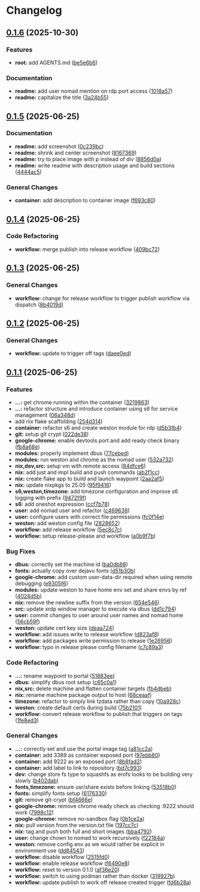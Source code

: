# Changelog

## [0.1.6](https://github.com/jovulic/portal/compare/v0.1.5...v0.1.6) (2025-10-30)


### Features

* **root:** add AGENTS.md ([be5e6b6](https://github.com/jovulic/portal/commit/be5e6b6cb61c38f7394e8c0f687603d04c0508ea))


### Documentation

* **readme:** add user nomad mention on rdp port access ([1018a57](https://github.com/jovulic/portal/commit/1018a57c6619d1d56de62367de8cc6fd9680e0f4))
* **readme:** capitalize the title ([3a24b55](https://github.com/jovulic/portal/commit/3a24b55bf2a4e06c876b56d7c84113690088ef16))

## [0.1.5](https://github.com/jovulic/portal/compare/v0.1.4...v0.1.5) (2025-06-25)


### Documentation

* **readme:** add screenshot ([0c239bc](https://github.com/jovulic/portal/commit/0c239bcea029a7b30206744ec161e7e53d4e834f))
* **readme:** shrink and center screenshot ([8167369](https://github.com/jovulic/portal/commit/8167369097c36d6cf13c01d586a83e27aaa0d1b9))
* **readme:** try to place image with p instead of div ([8856d0a](https://github.com/jovulic/portal/commit/8856d0a9ac8aa29981651a735da31c795ee36730))
* **readme:** write readme with description usage and build sections ([4444ac5](https://github.com/jovulic/portal/commit/4444ac5091ecb12d00d10954f25f84f68ef3ece2))


### General Changes

* **container:** add description to container image ([f693c80](https://github.com/jovulic/portal/commit/f693c80ff36ce9f782d990ba1e1b70ca80682382))

## [0.1.4](https://github.com/jovulic/portal/compare/v0.1.3...v0.1.4) (2025-06-25)


### Code Refactoring

* **workflow:** merge publish into release workflow ([409bc72](https://github.com/jovulic/portal/commit/409bc7298ba396c029f8d69218a809ba1c421d9c))

## [0.1.3](https://github.com/jovulic/portal/compare/v0.1.2...v0.1.3) (2025-06-25)


### General Changes

* **workflow:** change for release workflow to trigger publish workflow via dispatch ([8b4019d](https://github.com/jovulic/portal/commit/8b4019d947ba617d02782627b42d07a3a160f92d))

## [0.1.2](https://github.com/jovulic/portal/compare/v0.1.1...v0.1.2) (2025-06-25)


### General Changes

* **workflow:** update to trigger off tags ([daee0ed](https://github.com/jovulic/portal/commit/daee0ed3932b286b07b4f55261b78985045b192b))

## [0.1.1](https://github.com/jovulic/portal/compare/v0.1.0...v0.1.1) (2025-06-25)


### Features

* **...:** get chrome running within the container ([3219863](https://github.com/jovulic/portal/commit/3219863605a606be9d4eb441cd14b76b150b8d9d))
* **...:** refactor structure and introduce container using s6 for service management ([06a348d](https://github.com/jovulic/portal/commit/06a348d193b74a790fc4a0efb50c1bb792371aa7))
* add nix flake scaffolding ([254d314](https://github.com/jovulic/portal/commit/254d314636bc796027ba51c11e23ea58f90f7c6e))
* **container:** refactor s6 and create weston module for rdp ([d5b3fb4](https://github.com/jovulic/portal/commit/d5b3fb4c574b5426f892eb2e837ba3d643cee1ae))
* **git:** setup git crypt ([022de38](https://github.com/jovulic/portal/commit/022de383993c5cc9c455badd8b0ebb16aa203752))
* **google-chrome:** enable devtools port and add ready check binary ([fb8a68e](https://github.com/jovulic/portal/commit/fb8a68ea0365a2fef192144ccd07dd9b6f8f52d4))
* **modules:** properly implement dbus ([77cebed](https://github.com/jovulic/portal/commit/77cebed8f41e867aa45a63cd4b1c4f968e1f0c23))
* **modules:** run weston and chrome as the nomad user ([532a732](https://github.com/jovulic/portal/commit/532a7326c9fda0f6ec52e8f5f01f5eed74b9803d))
* **nix,dev,src:** setup vm with remote access ([84dfce6](https://github.com/jovulic/portal/commit/84dfce609be011dcd4929a8be84379ab63aec9c0))
* **nix:** add just and impl build and push commands ([ab2f1cc](https://github.com/jovulic/portal/commit/ab2f1cc0542b7eb57da4e77e8a7755b1c2c0cba0))
* **nix:** create flake app to build and launch waypoint ([2aa2af5](https://github.com/jovulic/portal/commit/2aa2af51f78ddfa1a9708f7b0097abb3dddc50a5))
* **nix:** update nixpkgs to 25.05 ([95f9416](https://github.com/jovulic/portal/commit/95f94164e2955d52c77dae9e9088138556ba9c74))
* **s6,weston,timezone:** add timezone configuration and improve s6 logging with prefix ([9472f9f](https://github.com/jovulic/portal/commit/9472f9ff97e42e3f3077d8d457218c2a3a0314c7))
* **s6:** add oneshot expression ([ccf7b78](https://github.com/jovulic/portal/commit/ccf7b78e793d0919fd085e70747b4cf53cd4845c))
* **user:** add nomad user and refactor ([c469638](https://github.com/jovulic/portal/commit/c4696387bdd989e7a361525cb891b5a0db442d04))
* **user:** configure users with correct file permissions ([fc0f14e](https://github.com/jovulic/portal/commit/fc0f14ea27ed1a49aabdda3dc32e8b3e742e93c5))
* **weston:** add weston config file ([2828652](https://github.com/jovulic/portal/commit/2828652e1bc2f2660d164448e2df9dc5f941d2fa))
* **workflow:** add release workflow ([5ec8c7c](https://github.com/jovulic/portal/commit/5ec8c7c53bef507e5b7a0314c351d801f92dedfb))
* **workflow:** setup release-please and workflow ([a0b9f7b](https://github.com/jovulic/portal/commit/a0b9f7bd57c849cc7bdd5b2216e4ae8a81808cb4))


### Bug Fixes

* **dbus:** correctly set the machine id ([ba0db88](https://github.com/jovulic/portal/commit/ba0db88f0b7adbb55ebc7ffc6befe286da400125))
* **fonts:** actually copy over dejavu fonts ([d51b30b](https://github.com/jovulic/portal/commit/d51b30bc5e49f47840ed2fb84229eaf9c27c5710))
* **google-chrome:** add custom user-data-dir required when using remote debugging ([e9305f6](https://github.com/jovulic/portal/commit/e9305f61fad5bd2645b99c559612adeb7b8c8fba))
* **modules:** update weston to have home env set and share envs by ref ([4024d5b](https://github.com/jovulic/portal/commit/4024d5b20f483bfefa3a98a87e69101cc52095b0))
* **nix:** remove the newline suffix from the version ([654e546](https://github.com/jovulic/portal/commit/654e546bcd01687ab4bf1c386d510fb4c259da65))
* **src:** update xrdp window manager to execute via dbus ([dd1c794](https://github.com/jovulic/portal/commit/dd1c794b7d1b8b8b2cbedddf2705ca2e5568102e))
* **user:** commit changes to user around user names and nomad home ([56cb59f](https://github.com/jovulic/portal/commit/56cb59fc7705f7452c5207bf869362d3d28664b5))
* **weston:** update cert key size ([deaa724](https://github.com/jovulic/portal/commit/deaa72415d5b3659cbce78665b99649c9cdc86ab))
* **workflow:** add issues write to release workflow ([d823af8](https://github.com/jovulic/portal/commit/d823af8437ac8c73733fe71edca815cc17a7a0cf))
* **workflow:** add packages write permission to release ([1e26956](https://github.com/jovulic/portal/commit/1e2695602a60f0bf3436d81dc197c67276fe799d))
* **workflow:** typo in release please config filename ([c7c89a3](https://github.com/jovulic/portal/commit/c7c89a3e237d0deda2aece78302b6334e92c1a8c))


### Code Refactoring

* **...:** rename waypoint to portal ([51883ee](https://github.com/jovulic/portal/commit/51883ee261e0684a24ad02520b79ae878a4a7670))
* **dbus:** simplify dbus root setup ([c65c0a1](https://github.com/jovulic/portal/commit/c65c0a1ca0111d17497b7d8892b504e24de5dcc1))
* **nix,src:** delete machine and flatten container targets ([fb4dbeb](https://github.com/jovulic/portal/commit/fb4dbebcc94dee33ffa62345c769b8b5cedf4d74))
* **nix:** rename machine package output to host ([68ceaaf](https://github.com/jovulic/portal/commit/68ceaaf4a75bfc8b8681f7ed36beb5ef890dc371))
* **timezone:** refactor to simply link tzdata rather than copy ([10a928c](https://github.com/jovulic/portal/commit/10a928cac98d5bb1aa8caf903930421c113cc0e4))
* **weston:** create default certs during build ([75b2101](https://github.com/jovulic/portal/commit/75b21019df2cae690dc1f08087e24cdf57fd53a0))
* **workflow:** convert release workflow to publish that triggers on tags ([1fe8ed3](https://github.com/jovulic/portal/commit/1fe8ed3116ce679ec14e98c29211fc0b83b42c19))


### General Changes

* **...:** correctly set and use the portal image tag ([a81cc2a](https://github.com/jovulic/portal/commit/a81cc2a7718c7dbcf5bf86794c716bbd5f5e55ce))
* **container:** add 3389 as container exposed port ([97ebb80](https://github.com/jovulic/portal/commit/97ebb80f1d829adb75596e2974d0ee85144776b6))
* **container:** add 9222 as an exposed port ([8b8fad2](https://github.com/jovulic/portal/commit/8b8fad253832dc7fcd4bbe8bba5829ddf95ff3e2))
* **container:** add label to link to repository ([bd7c993](https://github.com/jovulic/portal/commit/bd7c993e026fe48c17c35fb5fcd708d4d39a82fa))
* **dev:** change store fs type to squashfs as erofs looks to be building very slowly ([b402dab](https://github.com/jovulic/portal/commit/b402dab7d4a47ccad22b232909af693b25113d38))
* **fonts,timezone:** ensure usr/share exists before linking ([53518b0](https://github.com/jovulic/portal/commit/53518b0ef32da584e63b2bed631f980f49c7416f))
* **fonts:** simplify fonts setup ([6176330](https://github.com/jovulic/portal/commit/61763301c39696f1e289c258bda8e313638e2482))
* **git:** remove git-crypt ([bf4666e](https://github.com/jovulic/portal/commit/bf4666e2ee4e4c9be939afa630552a652f1d2fba))
* **google-chrome:** remove chrome ready check as checking :9222 should work ([7998c12](https://github.com/jovulic/portal/commit/7998c1264f6102376f7903cc185020bf97b30078))
* **google-chrome:** remove no-sandbox flag ([0b1ce2a](https://github.com/jovulic/portal/commit/0b1ce2ab74612e408c100aad4f5d96114aea2db4))
* **nix:** pull version from the version.txt file ([197cc7c](https://github.com/jovulic/portal/commit/197cc7c81102100af2e51786149c393876265e74))
* **nix:** tag and push both full and short images ([bba4792](https://github.com/jovulic/portal/commit/bba47922df438a27f65c313f9059d84517d9924b))
* **user:** change chown to nomad to work recursively ([f22184a](https://github.com/jovulic/portal/commit/f22184a2ecd5a75f29e3a217a825a7a008eb160d))
* **weston:** remove config env as we would rather be explicit in environment use ([dd84543](https://github.com/jovulic/portal/commit/dd845438eb2115c0095b093acf82ec0e2d3aa2b4))
* **workflow:** disable workflow ([2515fd0](https://github.com/jovulic/portal/commit/2515fd0c53337c8cc8d514fe85c35b6feea7ba96))
* **workflow:** enable release workflow ([f6490e8](https://github.com/jovulic/portal/commit/f6490e8738c02f0031200742a553424c52e5469b))
* **workflow:** reset to version 0.1.0 ([af36e20](https://github.com/jovulic/portal/commit/af36e20ae8939f506287190d721add4ea0a300f5))
* **workflow:** switch to using podman rather than docker ([319927b](https://github.com/jovulic/portal/commit/319927b7abd9a4f6a3d54b7d16ebbe7480de8d38))
* **workflow:** update publish to work off release created trigger ([fd6b28a](https://github.com/jovulic/portal/commit/fd6b28a094b0b79f14360e6bce17294fc1789020))
